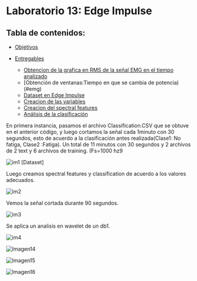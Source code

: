 # Laboratorio 13: Edge Impulse

## Tabla de contenidos:
* [Objetivos](#objetivos)
* [Entregables](#entregable)
 
  * [Obtencion de la grafica en RMS de la señal EMG en el tiempo analizado ](#emg)
  * [Obtención de ventanas:Tiempo en que se cambia de potencia)(#emg)
  * [Dataset en Edge Impulse ](#emg)
  * [Creacion de las variables](#explicación-emg)
  * [Creacion del spectral features  ](#emg)
  * [Análisis de la clasificación](#explicación-emg)

En primera instancia, pasamos el archivo Classification.CSV que se obtuve en el anterior código, y luego cortamos la señal cada 1minuto  con 30 segundos, esto de acuerdo a la clasificación antes realizada(Clase1: No fatiga, Clase2 :Fatiga). Un total de 11 minutos con 30 segundos y 2 archivos de 2 text y 6 archivos de training.  (Fs=1000 hz9


![im1](https://github.com/arianacarbajal/ISB_Grupo3/assets/89601813/d2ae3593-5cf4-4405-909f-3fa8d5c00884)
[Dataset]

Luego creamos spectral features y classification de acuerdo a los valores adecuados.


![im2](https://github.com/arianacarbajal/ISB_Grupo3/assets/89601813/13379ae2-90ff-4b91-b304-1b28d4e99ff9)

Vemos la señal cortada durante 90 segundos.

![im3](https://github.com/arianacarbajal/ISB_Grupo3/assets/89601813/31feb7b6-5913-4d85-bae5-963614d5e033)


Se aplica un analisis en wavelet de un db1.

![im4](https://github.com/arianacarbajal/ISB_Grupo3/assets/89601813/687467f7-d1e4-4001-9989-04cbfe5f2faf)

![Imagen14](https://github.com/arianacarbajal/ISB_Grupo3/assets/89601813/471e5600-7ec4-443a-99df-6f0b0bb90481)

![Imagen15](https://github.com/arianacarbajal/ISB_Grupo3/assets/89601813/ef429f47-683c-4206-897a-97779a3a8269)

![Imagen16](https://github.com/arianacarbajal/ISB_Grupo3/assets/89601813/669b660b-7f7d-4c5f-9f4b-4caf52d722f3)
